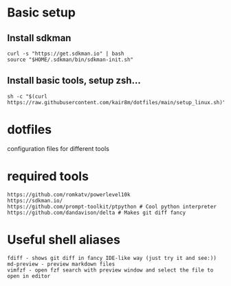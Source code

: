 # Basic setup

## Install sdkman
```
curl -s "https://get.sdkman.io" | bash
source "$HOME/.sdkman/bin/sdkman-init.sh"
```

## Install basic tools, setup zsh...
```
sh -c "$(curl  https://raw.githubusercontent.com/kair8m/dotfiles/main/setup_linux.sh)"
```

# dotfiles

configuration files for different tools

# required tools
```
https://github.com/romkatv/powerlevel10k
https://sdkman.io/
https://github.com/prompt-toolkit/ptpython # Cool python interpreter
https://github.com/dandavison/delta # Makes git diff fancy
```

# Useful shell aliases
```
fdiff - shows git diff in fancy IDE-like way (just try it and see:))
md-preview - preview markdown files
vimfzf - open fzf search with preview window and select the file to open in editor
```
